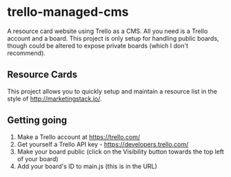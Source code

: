 # trello-managed-cms
A resource card website using Trello as a CMS. All you need is a Trello account and a board. This project is only setup for handling public boards, though could be altered to expose private boards (which I don't recommend).

## Resource Cards
This project allows you to quickly setup and maintain a resource list in the style of http://marketingstack.io/.

## Getting going
1) Make a Trello account at https://trello.com/  
2) Get yourself a Trello API key - https://developers.trello.com/  
3) Make your board public (click on the Visibility button towards the top left of your board)  
4) Add your board's ID to main.js (this is in the URL)
